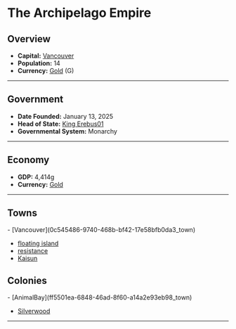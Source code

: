 <!--UNDEDITED FILE, remove this entire line if this file has been edited!-->
# <!--NAME-->The Archipelago Empire<!--NAME-->

## Overview

- **Capital:** <!--CAPITAL_LINK-->[Vancouver](0c545486-9740-468b-bf42-17e58bfb0da3_town)<!--CAPITAL_LINK-->
- **Population:** <!--POPULATION-->14<!--POPULATION-->
- **Currency:** <!--CURRENCY_LINK-->[Gold](Gold_currency)<!--CURRENCY_LINK--> (<!--CURRENCY_ABV-->G<!--CURRENCY_ABV-->)

---

## Government

- **Date Founded:** <!--FOUNDED-->January 13, 2025<!--FOUNDED-->
- **Head of State:** <!--LEADER_TITLE_LINK-->[King Erebus01](Erebus01_user)<!--LEADER_TITLE_LINK-->
- **Governmental System:** <!--GOVERNMENT-->Monarchy<!--GOVERNMENT-->

---

## Economy

- **GDP:** <!--GDP-->4,414g<!--GDP-->
- **Currency:** <!--CURRENCY_LINK-->[Gold](Gold_currency)<!--CURRENCY_LINK-->

---

## Towns

<!--TOWNS-->- [Vancouver](0c545486-9740-468b-bf42-17e58bfb0da3_town)
- [floating island](03c23264-e835-4817-8652-23d39b1f9fcb_town)
- [resistance](a732a27f-3099-4004-a0c8-b757664b9e8f_town)
- [Kaisun](cf42aea4-1c0c-42a8-8630-c05adc079ba6_town)<!--TOWNS-->

## Colonies

<!--COLONIES-->- [AnimalBay](ff5501ea-6848-46ad-8f60-a14a2e93eb98_town)
- [Silverwood](20a5feae-9135-42e0-a14e-0098f5c3f534_town)<!--COLONIES-->

---